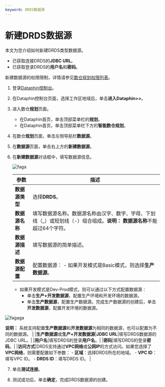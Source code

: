 ```yaml
---
keyword: DRDS数据源
---
```


# 新建DRDS数据源

本文为您介绍如何新建DRDS类型数据源。

-   已获取连接DRDS的**JDBC URL**。
-   已获取登录DRDS的**用户名**和**密码**。

新建数据源的权限限制，详情请参见[数仓规划权限列表](/cn.zh-CN/权限管理/数仓规划权限列表.md)。

1.  登录[Dataphin控制台](https://dataphin.console.aliyun.com/workingArea)。

2.  在Dataphin控制台页面，选择工作区地域后，单击**进入Dataphin\>\>**。

3.  进入数仓**规划**页面。

    -   在Dataphin首页，单击顶部菜单栏的**规划**。
    -   在Dataphin首页，单击顶部菜单栏下方的**智能数仓规划**。
4.  在数仓**规划**页面，单击左侧导航栏**数据源**。

5.  在**数据源**页面，单击右上方的**新建数据源**。

6.  在**新建数据源**对话框中，填写数据源信息。

    ![faga](https://help-static-aliyun-doc.aliyuncs.com/assets/img/zh-CN/9855209951/p95501.png)

    |参数|描述|
    |--|--|
    |**数据源类型**|选择**DRDS**。|
    |**数据源名称**|填写数据源名称。数据源名称由汉字、数字、字母、下划线（\_）或短划线（-）组合组成。**说明：** **数据源名称**不能超过64个字符。 |
    |**数据源描述**|填写数据源的简单描述。|
    |**数据源配置**|配置数据源：     -   如果开发模式是Basic模式，则选择**生产数据源**。
    -   如果开发模式是Dev-Prod模式，则可以通过以下方式配置数据源：
        -   单击**生产+开发数据源**，配置生产环境和开发环境的数据源。
        -   单击**生产数据源**，配置生产数据源。完成生产数据源的创建后，单击**开发数据源**，配置开发环境的数据源。

![fagaga](https://help-static-aliyun-doc.aliyuncs.com/assets/img/zh-CN/6278209951/p93912.png)

**说明：** 系统支持配置**生产数据源**和**开发数据源**为相同的数据源，也可以配置为不同的数据源。 |
    |**生产数据源**或**生产+开发数据源**|**JDBC URL**|填写DRDS数据源的JDBC URL。|
    |**用户名**|填写DRDS的登录**用户名**。|
    |**密码**|填写DRDS的登录**密码**。|
    |**访问方式**|DRDS支持通过**VPC网络**或**公网IP**的方式访问。如果您选择了**VPC网络**，则需要配置如下参数：     -   **区域**：选择DRDS所在的地域。
    -   **VPC ID**：填写VPC ID。
    -   **DRDS ID**：填写DRDS ID。 |

7.  单击**测试连接**。

8.  测试成功后，单击**确定**，完成DRDS数据源的创建。


